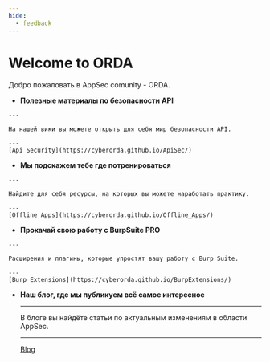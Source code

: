 ```yaml
---
hide:
  - feedback
---
```


# Welcome to ORDA

Добро пожаловать в AppSec comunity - ORDA.

<div class="grid cards" markdown>

-    __Полезные материалы по безопасности API__

    ---

    На нашей вики вы можете открыть для себя мир безопасности API.
    
    ---
    [Api Security](https://cyberorda.github.io/ApiSec/)

-    __Мы подскажем тебе где потренироваться__

    ---

    Найдите для себя ресурсы, на которых вы можете наработать практику.
    
    ---
    [Offline Apps](https://cyberorda.github.io/Offline_Apps/)

-    __Прокачай свою работу с BurpSuite PRO__

    ---

    Расширения и плагины, которые упростят вашу работу с Burp Suite.
    
    ---
    [Burp Extensions](https://cyberorda.github.io/BurpExtensions/)

-   __Наш блог, где мы публикуем всё самое интересное__

    ---

    В блоге вы найдёте статьи по актуальным изменениям в области AppSec.
    
    ---
    [Blog](https://cyberorda.github.io/blog/)

</div>

